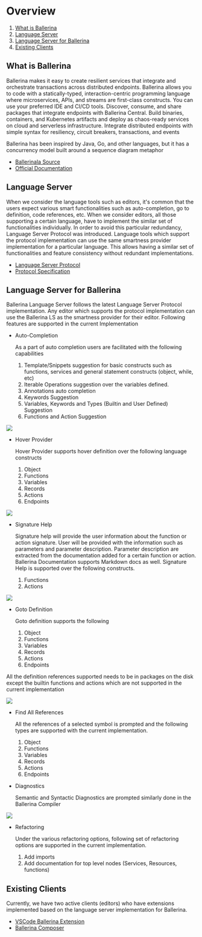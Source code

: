 # Overview
1. <a href="#WhatisBallerina">What is Ballerina</a>
2. <a href="#LanguageServer">Language Server</a>
3. <a href="#LanguageServerforBallerina">Language Server for Ballerina</a>
4. <a href="#ExistingClients">Existing Clients</a>

<a name="WhatisBallerina" />

## What is Ballerina
Ballerina makes it easy to create resilient services that integrate and orchestrate transactions across distributed endpoints.
Ballerina allows you to code with a statically-typed, interaction-centric programming language where microservices, APIs, and streams are first-class constructs. You can use your preferred IDE and CI/CD tools. Discover, consume, and share packages that integrate endpoints with Ballerina Central. Build binaries, containers, and Kubernetes artifacts and deploy as chaos-ready services on cloud and serverless infrastructure. Integrate distributed endpoints with simple syntax for resiliency, circuit breakers, transactions, and events

Ballerina has been inspired by Java, Go, and other languages, but it has a concurrency model built around a sequence diagram metaphor
* [Ballerinala Source](https://github.com/ballerina-lang/ballerina)
* [Official Documentation](https://ballerinalang.org/docs/)

<a name="LanguageServer" />

## Language Server
When we consider the language tools such as editors, it's common that the users expect various smart functionalities such as auto-completion, go to definition, code references, etc. When we consider editors, all those supporting a certain language, have to implement the similar set of functionalities individually. In order to avoid this particular redundancy, Language Server Protocol was introduced. Language tools which support the protocol implementation can use the same smartness provider implementation for a particular language. This allows having a similar set of functionalities and feature consistency without redundant implementations.
* [Language Server Protocol](https://microsoft.github.io/language-server-protocol/)
* [Protocol Specification](https://microsoft.github.io/language-server-protocol/specification)

<a name="LanguageServerforBallerina" />

## Language Server for Ballerina
Ballerina Language Server follows the latest Language Server Protocol implementation. Any editor which supports the protocol implementation can use the Ballerina LS as the smartness provider for their editor. Following features are supported in the current Implementation
* Auto-Completion

    As a part of auto completion users are facilitated with the following capabilities
   1. Template/Snippets suggestion for basic constructs such as functions, services and general statement constructs (object, while, etc)
   2. Iterable Operations suggestion over the variables defined.
   3. Annotations auto completion
   4. Keywords Suggestion
   5. Variables, Keywords and Types (Builtin and User Defined) Suggestion
   6. Functions and Action Suggestion

![](https://github.com/ballerina-lang/ballerina/blob/master/language-server/docs/images/autocompletion.gif)

* Hover Provider

    Hover Provider supports hover definition over the following language constructs
   1. Object
   2. Functions
   3. Variables
   4. Records
   5. Actions
   6. Endpoints

![](https://github.com/ballerina-lang/ballerina/blob/master/language-server/docs/images/hoverProvider.gif)

* Signature Help

    Signature help will provide the user information about the function or action signature. User will be provided with the information such as parameters and parameter description.
Parameter description are extracted from the documentation added for a certain function or action. Ballerina Documentation supports Markdown docs as well.
Signature Help is supported over the following constructs.
    1. Functions
    2. Actions

![](https://github.com/ballerina-lang/ballerina/blob/master/language-server/docs/images/signatureHelp.gif)

* Goto Definition

    Goto definition supports the following 
    1. Object
    2. Functions
    3. Variables
    4. Records
    5. Actions
    6. Endpoints
    
All the definition references supported needs to be in packages on the disk except the builtin functions and actions which are not supported in the current implementation

![](https://github.com/ballerina-lang/ballerina/blob/master/language-server/docs/images/gotodef.gif)

* Find All References

    All the references of a selected symbol is prompted and the following types are supported with the current implementation.

    1. Object
    2. Functions
    3. Variables
    4. Records
    5. Actions
    6. Endpoints

* Diagnostics

    Semantic and Syntactic Diagnostics are prompted similarly done in the Ballerina Compiler

![](https://github.com/ballerina-lang/ballerina/blob/master/language-server/docs/images/diagnostics.gif)

* Refactoring

    Under the various refactoring options, following set of refactoring options are supported in the current implementation.

    1. Add imports
    2. Add documentation for top level nodes (Services, Resources, functions)

<a name="ExistingClients" />

## Existing Clients
Currently, we have two active clients (editors) who have extensions implemented based on the language server implementation for Ballerina.
* [VSCode Ballerina Extension](https://marketplace.visualstudio.com/search?term=ballerina&target=VSCode&category=All%20categories&sortBy=Relevance)
* [Ballerina Composer](https://github.com/ballerina-lang/ballerina/tree/master/composer)
